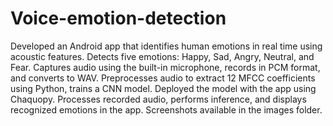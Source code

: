 # Voice-emotion-detection

Developed an Android app that identifies human emotions in real time using acoustic features.
Detects five emotions: Happy, Sad, Angry, Neutral, and Fear.
Captures audio using the built-in microphone, records in PCM format, and converts to WAV.
Preprocesses audio to extract 12 MFCC coefficients using Python, trains a CNN model.
Deployed the model with the app using Chaquopy.
Processes recorded audio, performs inference, and displays recognized emotions in the app.
Screenshots available in the images folder.
